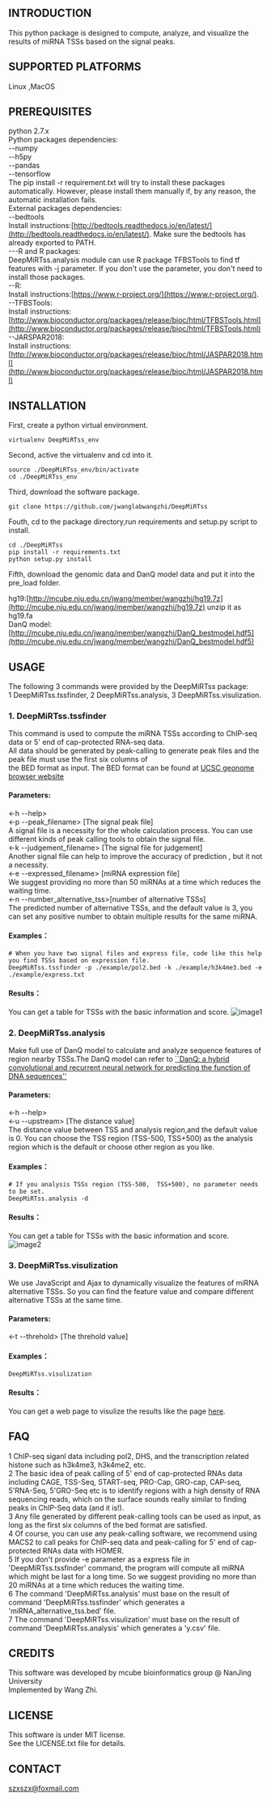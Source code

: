 ## INTRODUCTION
This python package is designed to compute, analyze, and visualize the results of miRNA TSSs based on the signal peaks.
## SUPPORTED PLATFORMS
Linux ,MacOS
## PREREQUISITES
python 2.7.x  
Python packages dependencies:  
--numpy  
--h5py  
--pandas  
--tensorflow  
The pip install -r requirement.txt will try to install these packages automatically. However, please install them manually if, by any reason, the automatic installation fails.  
External packages dependencies:  
--bedtools  
Install instructions:[http://bedtools.readthedocs.io/en/latest/](http://bedtools.readthedocs.io/en/latest/). Make sure the bedtools has already exported to PATH.   
---R and R packages:   
DeepMiRTss.analysis module can use R package TFBSTools to find tf features with -j parameter. If you don't use the parameter, you don't need to install those packages.   
--R:   
Install instructions:[https://www.r-project.org/](https://www.r-project.org/).  
--TFBSTools:   
Install instructions:[http://www.bioconductor.org/packages/release/bioc/html/TFBSTools.html](http://www.bioconductor.org/packages/release/bioc/html/TFBSTools.html)  
--JARSPAR2018:  
Install instructions:[http://www.bioconductor.org/packages/release/bioc/html/JASPAR2018.html](http://www.bioconductor.org/packages/release/bioc/html/JASPAR2018.html)


## INSTALLATION
First, create a python virtual environment.
```
virtualenv DeepMiRTss_env
```
Second, active the virtualenv and cd into it.
```
source ./DeepMiRTss_env/bin/activate
cd ./DeepMiRTss_env
```
Third, download the software package.  
```
git clone https://github.com/jwanglabwangzhi/DeepMiRTss

```
Fouth, cd to the package directory,run requirements and setup.py script to install.
```
cd ./DeepMiRTss
pip install -r requirements.txt
python setup.py install
```
Fifth, download the genomic data and DanQ model data and put it into the pre_load folder.

hg19:[http://mcube.nju.edu.cn/jwang/member/wangzhi/hg19.7z](http://mcube.nju.edu.cn/jwang/member/wangzhi/hg19.7z) unzip it as hg19.fa  
DanQ model:[http://mcube.nju.edu.cn/jwang/member/wangzhi/DanQ_bestmodel.hdf5](http://mcube.nju.edu.cn/jwang/member/wangzhi/DanQ_bestmodel.hdf5)

## USAGE
The following 3 commands were provided by the DeepMiRTss package:  
1 DeepMiRTss.tssfinder, 2 DeepMiRTss.analysis, 3 DeepMiRTss.visulization.
### 1. DeepMiRTss.tssfinder  
This command is used to compute the miRNA TSSs according to ChIP-seq data or 5' end of cap-protected RNA-seq data.  
All data should be generated by peak-calling to generate peak files and the peak file must use the first six columns of  
the BED format as input. The BED format can be found at [UCSC geonome browser website](http://genome.ucsc.edu/FAQ/FAQformat#format1)
#### Parameters:  
<-h --help>  
<-p --peak_filename> [The signal  peak file]    
A signal file is a necessity for the whole calculation process. You can use different kinds of  peak calling tools to obtain the signal file.  
<-k --judgement_filename> [The signal file for judgement]  
Another signal file can help to improve the accuracy of prediction , but it not a necessity.  
<-e --expressed_filename> [miRNA expression file]  
We suggest providing no more than 50 miRNAs at a time which reduces the waiting time.  
<-n --number_alternative_tss>[number of alternative TSSs]    
The predicted number of alternative TSSs, and the default value is 3, you can set any positive number to obtain multiple results for the same miRNA.
#### Examples：
```
# When you have two signal files and express file, code like this help you find TSSs based on expression file.
DeepMiRTss.tssfinder -p ./example/pol2.bed -k ./example/h3k4me3.bed -e ./example/express.txt
```
#### Results：
You can get a table for TSSs with the basic information and score.
![image1](https://raw.githubusercontent.com/jwanglabwangzhi/DeepMiRTss/master/file_for_readme/im1.png)
### 2. DeepMiRTss.analysis  
Make full use of DanQ model to calculate and analyze sequence features of region nearby TSSs.The DanQ model can refer to [``DanQ: a hybrid convolutional and recurrent neural network for predicting the function of DNA sequences''](https://academic.oup.com/nar/article-lookup/doi/10.1093/nar/gkw226)
#### Parameters:  
<-h --help>  
<-u --upstream> [The distance value]  
The distance value between TSS and analysis region,and the default value is 0. You can choose the TSS region (TSS-500, TSS+500) as the analysis region which is the default or choose other region as you like.  
#### Examples：
```
# If you analysis TSSs region (TSS-500,  TSS+500), no parameter needs to be set.
DeepMiRTss.analysis -d
```
#### Results：
You can get a table for TSSs with the basic information and score.
![image2](https://raw.githubusercontent.com/jwanglabwangzhi/DeepMiRTss/master/file_for_readme/im2.png)
### 3. DeepMiRTss.visulization  
We use JavaScript and Ajax to dynamically visualize the features of miRNA alternative TSSs. So you can find the feature value and compare different alternative TSSs at the same time.  
#### Parameters:
<-t --threhold> [The threhold value]
#### Examples：
```
DeepMiRTss.visulization
```
#### Results：
You can get a web page to visulize the results like the page [here](http://mcube.nju.edu.cn/jwang/lab/soft/deepmirtss_example/visulization.html).

## FAQ  
1 ChIP-seq siganl data including pol2, DHS, and the transcription related histone such as h3k4me3, h3k4me2, etc.  
2 The basic idea of peak calling of 5' end of cap-protected RNAs data including CAGE, TSS-Seq, START-seq, PRO-Cap, GRO-cap, CAP-seq, 5'RNA-Seq, 5'GRO-Seq etc is to identify regions with a high density of RNA sequencing reads, which on the surface sounds really similar to finding peaks in ChIP-Seq data (and it is!).  
3 Any file generated by different peak-calling tools can be used as input, as long as the first six columns of the bed format are satisfied.  
4 Of course, you can use any peak-calling software, we recommend using MACS2 to call peaks for ChIP-seq data and peak-calling for 5' end of cap-protected RNAs data with HOMER.  
5 If you don't provide -e parameter as a express file in 'DeepMiRTss.tssfinder' command, the program will compute all miRNA which might be last for a long time. So we suggest providing no more than 20 miRNAs at a time which reduces the waiting time.  
6 The command 'DeepMiRTss.analysis' must base on the result of command 'DeepMiRTss.tssfinder' which generates a 'miRNA_alternative_tss.bed' file.  
7 The command 'DeepMiRTss.visulization' must base on the result of command 'DeepMiRTss.analysis' which generates a 'y.csv' file.  


## CREDITS
This software was developed by mcube bioinformatics group @ NanJing University  
Implemented by Wang Zhi.
## LICENSE
This software is under MIT license.  
See the LICENSE.txt file for details.  
## CONTACT
szxszx@foxmail.com

















